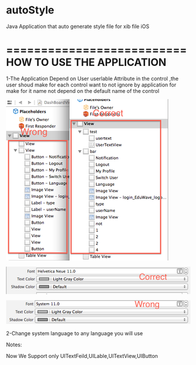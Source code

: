 autoStyle
=========

Java Application that auto generate style file for xib file iOS 

==========================
HOW TO USE THE APPLICATION
==========================

1-The Application Depend on User userlable Attribute in the control ,the user shoud make for each control 
want to not ignore by application for make for it name not depend on the default name of the control 





![alt tag](https://github.com/dimohamdy/autoStyle/blob/master/DashBoardViewController.xib.png "Correct and  Wrong")




![alt tag](https://github.com/dimohamdy/autoStyle/blob/master/fontCorrect.png "Correct")





![alt tag](https://github.com/dimohamdy/autoStyle/blob/master/fontWrong.png "Wrong")


2-Change system language to any language you will use

Notes:

Now We Support only UITextFeild,UILable,UITextView,UIButton
